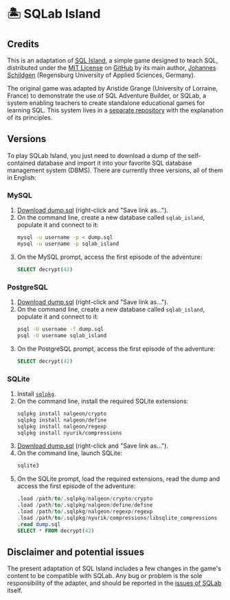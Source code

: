 # 🏝 SQLab Island

## Credits

This is an adaptation of [SQL Island](https://sql-island.informatik.uni-kl.de), a simple game designed to teach SQL, distributed under the [MIT License](https://opensource.org/licenses/MIT) on [GitHub](https://github.com/jschildgen/sql-island) by its main author, [Johannes Schildgen](https://www.johannesschildgen.de) (Regensburg University of Applied Sciences, Germany). 

The original game was adapted by Aristide Grange (University of Lorraine, France) to demonstrate the use of SQL Adventure Builder, or SQLab, a system enabling teachers to create standalone educational games for learning SQL. This system lives in a [separate repository](https://github.com/laowantong/sqlab) with the explanation of its principles.

## Versions

To play SQLab Island, you just need to download a dump of the self-contained database and import it into your favorite SQL database management system (DBMS). There are currently three versions, all of them in English:

### MySQL

1. [Download dump.sql](https://raw.githubusercontent.com/laowantong/sqlab_island/main/en/mysql/output/dump.sql) (right-click and "Save link as...").
2. On the command line, create a new database called `sqlab_island`, populate it and connect to it:
   ```bash
   mysql -u username -p < dump.sql
   mysql -u username -p sqlab_island
   ```
3. On the MySQL prompt, access the first episode of the adventure:
   ```sql
   SELECT decrypt(42)
   ```

### PostgreSQL

1. [Download dump.sql](https://raw.githubusercontent.com/laowantong/sqlab_island/main/en/postgresql/output/dump.sql) (right-click and "Save link as...").
2. On the command line, create a new database called `sqlab_island`, populate it and connect to it:
   ```bash
   psql -U username -f dump.sql
   psql -U username sqlab_island
   ```
3. On the PostgreSQL prompt, access the first episode of the adventure:
   ```sql
   SELECT decrypt(42)
   ```

### SQLite

1. Install [`sqlpkg`](https://github.com/nalgeon/sqlpkg-cli).
2. On the command line, install the required SQLite extensions:
   ```bash
   sqlpkg install nalgeon/crypto
   sqlpkg install nalgeon/define
   sqlpkg install nalgeon/regexp
   sqlpkg install nyurik/compressions
   ```
3. [Download dump.sql](https://raw.githubusercontent.com/laowantong/sqlab_island/main/en/sqlite/output/dump.sql) (right-click and "Save link as...").
4. On the command line, launch SQLite:
   ```bash
   sqlite3
   ```
5. On the SQLite prompt, load the required extensions, read the dump and access the first episode of the adventure:
   ```sql
   .load /path/to/.sqlpkg/nalgeon/crypto/crypto
   .load /path/to/.sqlpkg/nalgeon/define/define
   .load /path/to/.sqlpkg/nalgeon/regexp/regexp
   .load /path/to/.sqlpkg/nyurik/compressions/libsqlite_compressions
   .read dump.sql
   SELECT * FROM decrypt(42)
   ```

## Disclaimer and potential issues

The present adaptation of SQL Island includes a few changes in the game's content to be compatible with SQLab. Any bug or problem is the sole responsibility of the adapter, and should be reported in the [issues of SQLab](https://github.com/laowantong/sqlab/issues) itself.
